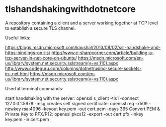 # tlshandshakingwithdotnetcore
A repository containing a client and a server working together at TCP level to establish a secure TLS channel.

Useful links:

https://blogs.msdn.microsoft.com/kaushal/2013/08/02/ssl-handshake-and-https-bindings-on-iis/
http://www.c-sharpcorner.com/article/building-a-tcp-server-in-net-core-on-ubuntu/
https://msdn.microsoft.com/en-us/library/system.net.security.sslstream(v=vs.110).aspx
http://www.codeguru.com/columns/dotnet/using-secure-sockets-in-.net.html
https://msdn.microsoft.com/en-us/library/system.net.security.sslstream(v=vs.110).aspx

Userful terminal commands:

start handshaking with the server: openssl s_client -tls1 -connect 127.0.0.1:5678 -msg
creates self signed certificate: openssl req -x509 -newkey rsa:4096 -keyout key.pem -out cert.pem -days 365
Convert PEM & Private Key to PFX/P12: openssl pkcs12 -export -out cert.pfx -inkey key.pem -in cert.pem
